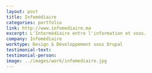 ```yaml
---
layout: post
title: Infomédiaire
categories: portfolio
link: http://www.infomediaire.ma
excerpt: L'Intermédiaire entre l'information et vous.
company: Infomédiaire
worktype: Design & Développement sous Drupal
testimonial-text:
testimonial-person:
image: ../images/work/infomediaire.jpg
---
```


